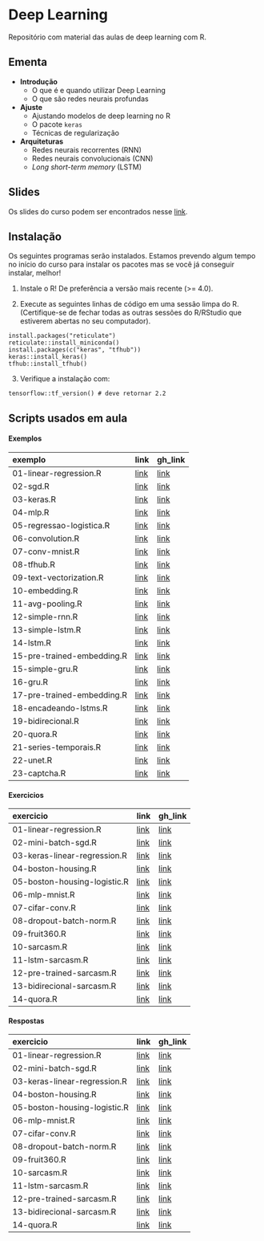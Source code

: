 
# Deep Learning

<!-- README.md is generated from README.Rmd. Please edit that file -->

Repositório com material das aulas de deep learning com R.

## Ementa

  - **Introdução**
      - O que é e quando utilizar Deep Learning
      - O que são redes neurais profundas
  - **Ajuste**
      - Ajustando modelos de deep learning no R
      - O pacote `keras`
      - Técnicas de regularização
  - **Arquiteturas**
      - Redes neurais recorrentes (RNN)
      - Redes neurais convolucionais (CNN)
      - *Long short-term memory* (LSTM)

## Slides

Os slides do curso podem ser encontrados nesse
[link](https://curso-r.github.io/202011-deep-learning/slides).

## Instalação

Os seguintes programas serão instalados. Estamos prevendo algum tempo no
início do curso para instalar os pacotes mas se você já conseguir
instalar, melhor\!

1)  Instale o R\! De preferência a versão mais recente (\>= 4.0).

2)  Execute as seguintes linhas de código em uma sessão limpa do R.
    (Certifique-se de fechar todas as outras sessões do R/RStudio que
    estiverem abertas no seu computador).

<!-- end list -->

    install.packages("reticulate")
    reticulate::install_miniconda()
    install.packages(c("keras", "tfhub"))
    keras::install_keras()
    tfhub::install_tfhub()

3)  Verifique a instalação com:

<!-- end list -->

    tensorflow::tf_version() # deve retornar 2.2

## Scripts usados em aula

#### Exemplos

| exemplo                    | link                                                                                       | gh\_link                                                                                              |
| :------------------------- | :----------------------------------------------------------------------------------------- | :---------------------------------------------------------------------------------------------------- |
| 01-linear-regression.R     | [link](https://curso-r.github.io/202011-deep-learning/exemplos/01-linear-regression.R)     | [link](https://github.com/curso-r/202011-deep-learning/blob/main/exemplos/01-linear-regression.R)     |
| 02-sgd.R                   | [link](https://curso-r.github.io/202011-deep-learning/exemplos/02-sgd.R)                   | [link](https://github.com/curso-r/202011-deep-learning/blob/main/exemplos/02-sgd.R)                   |
| 03-keras.R                 | [link](https://curso-r.github.io/202011-deep-learning/exemplos/03-keras.R)                 | [link](https://github.com/curso-r/202011-deep-learning/blob/main/exemplos/03-keras.R)                 |
| 04-mlp.R                   | [link](https://curso-r.github.io/202011-deep-learning/exemplos/04-mlp.R)                   | [link](https://github.com/curso-r/202011-deep-learning/blob/main/exemplos/04-mlp.R)                   |
| 05-regressao-logistica.R   | [link](https://curso-r.github.io/202011-deep-learning/exemplos/05-regressao-logistica.R)   | [link](https://github.com/curso-r/202011-deep-learning/blob/main/exemplos/05-regressao-logistica.R)   |
| 06-convolution.R           | [link](https://curso-r.github.io/202011-deep-learning/exemplos/06-convolution.R)           | [link](https://github.com/curso-r/202011-deep-learning/blob/main/exemplos/06-convolution.R)           |
| 07-conv-mnist.R            | [link](https://curso-r.github.io/202011-deep-learning/exemplos/07-conv-mnist.R)            | [link](https://github.com/curso-r/202011-deep-learning/blob/main/exemplos/07-conv-mnist.R)            |
| 08-tfhub.R                 | [link](https://curso-r.github.io/202011-deep-learning/exemplos/08-tfhub.R)                 | [link](https://github.com/curso-r/202011-deep-learning/blob/main/exemplos/08-tfhub.R)                 |
| 09-text-vectorization.R    | [link](https://curso-r.github.io/202011-deep-learning/exemplos/09-text-vectorization.R)    | [link](https://github.com/curso-r/202011-deep-learning/blob/main/exemplos/09-text-vectorization.R)    |
| 10-embedding.R             | [link](https://curso-r.github.io/202011-deep-learning/exemplos/10-embedding.R)             | [link](https://github.com/curso-r/202011-deep-learning/blob/main/exemplos/10-embedding.R)             |
| 11-avg-pooling.R           | [link](https://curso-r.github.io/202011-deep-learning/exemplos/11-avg-pooling.R)           | [link](https://github.com/curso-r/202011-deep-learning/blob/main/exemplos/11-avg-pooling.R)           |
| 12-simple-rnn.R            | [link](https://curso-r.github.io/202011-deep-learning/exemplos/12-simple-rnn.R)            | [link](https://github.com/curso-r/202011-deep-learning/blob/main/exemplos/12-simple-rnn.R)            |
| 13-simple-lstm.R           | [link](https://curso-r.github.io/202011-deep-learning/exemplos/13-simple-lstm.R)           | [link](https://github.com/curso-r/202011-deep-learning/blob/main/exemplos/13-simple-lstm.R)           |
| 14-lstm.R                  | [link](https://curso-r.github.io/202011-deep-learning/exemplos/14-lstm.R)                  | [link](https://github.com/curso-r/202011-deep-learning/blob/main/exemplos/14-lstm.R)                  |
| 15-pre-trained-embedding.R | [link](https://curso-r.github.io/202011-deep-learning/exemplos/15-pre-trained-embedding.R) | [link](https://github.com/curso-r/202011-deep-learning/blob/main/exemplos/15-pre-trained-embedding.R) |
| 15-simple-gru.R            | [link](https://curso-r.github.io/202011-deep-learning/exemplos/15-simple-gru.R)            | [link](https://github.com/curso-r/202011-deep-learning/blob/main/exemplos/15-simple-gru.R)            |
| 16-gru.R                   | [link](https://curso-r.github.io/202011-deep-learning/exemplos/16-gru.R)                   | [link](https://github.com/curso-r/202011-deep-learning/blob/main/exemplos/16-gru.R)                   |
| 17-pre-trained-embedding.R | [link](https://curso-r.github.io/202011-deep-learning/exemplos/17-pre-trained-embedding.R) | [link](https://github.com/curso-r/202011-deep-learning/blob/main/exemplos/17-pre-trained-embedding.R) |
| 18-encadeando-lstms.R      | [link](https://curso-r.github.io/202011-deep-learning/exemplos/18-encadeando-lstms.R)      | [link](https://github.com/curso-r/202011-deep-learning/blob/main/exemplos/18-encadeando-lstms.R)      |
| 19-bidirecional.R          | [link](https://curso-r.github.io/202011-deep-learning/exemplos/19-bidirecional.R)          | [link](https://github.com/curso-r/202011-deep-learning/blob/main/exemplos/19-bidirecional.R)          |
| 20-quora.R                 | [link](https://curso-r.github.io/202011-deep-learning/exemplos/20-quora.R)                 | [link](https://github.com/curso-r/202011-deep-learning/blob/main/exemplos/20-quora.R)                 |
| 21-series-temporais.R      | [link](https://curso-r.github.io/202011-deep-learning/exemplos/21-series-temporais.R)      | [link](https://github.com/curso-r/202011-deep-learning/blob/main/exemplos/21-series-temporais.R)      |
| 22-unet.R                  | [link](https://curso-r.github.io/202011-deep-learning/exemplos/22-unet.R)                  | [link](https://github.com/curso-r/202011-deep-learning/blob/main/exemplos/22-unet.R)                  |
| 23-captcha.R               | [link](https://curso-r.github.io/202011-deep-learning/exemplos/23-captcha.R)               | [link](https://github.com/curso-r/202011-deep-learning/blob/main/exemplos/23-captcha.R)               |

#### Exercicios

| exercicio                    | link                                                                                         | gh\_link                                                                                                |
| :--------------------------- | :------------------------------------------------------------------------------------------- | :------------------------------------------------------------------------------------------------------ |
| 01-linear-regression.R       | [link](https://curso-r.github.io/202011-deep-learning/exemplos/01-linear-regression.R)       | [link](https://github.com/curso-r/202011-deep-learning/blob/main/exemplos/01-linear-regression.R)       |
| 02-mini-batch-sgd.R          | [link](https://curso-r.github.io/202011-deep-learning/exemplos/02-mini-batch-sgd.R)          | [link](https://github.com/curso-r/202011-deep-learning/blob/main/exemplos/02-mini-batch-sgd.R)          |
| 03-keras-linear-regression.R | [link](https://curso-r.github.io/202011-deep-learning/exemplos/03-keras-linear-regression.R) | [link](https://github.com/curso-r/202011-deep-learning/blob/main/exemplos/03-keras-linear-regression.R) |
| 04-boston-housing.R          | [link](https://curso-r.github.io/202011-deep-learning/exemplos/04-boston-housing.R)          | [link](https://github.com/curso-r/202011-deep-learning/blob/main/exemplos/04-boston-housing.R)          |
| 05-boston-housing-logistic.R | [link](https://curso-r.github.io/202011-deep-learning/exemplos/05-boston-housing-logistic.R) | [link](https://github.com/curso-r/202011-deep-learning/blob/main/exemplos/05-boston-housing-logistic.R) |
| 06-mlp-mnist.R               | [link](https://curso-r.github.io/202011-deep-learning/exemplos/06-mlp-mnist.R)               | [link](https://github.com/curso-r/202011-deep-learning/blob/main/exemplos/06-mlp-mnist.R)               |
| 07-cifar-conv.R              | [link](https://curso-r.github.io/202011-deep-learning/exemplos/07-cifar-conv.R)              | [link](https://github.com/curso-r/202011-deep-learning/blob/main/exemplos/07-cifar-conv.R)              |
| 08-dropout-batch-norm.R      | [link](https://curso-r.github.io/202011-deep-learning/exemplos/08-dropout-batch-norm.R)      | [link](https://github.com/curso-r/202011-deep-learning/blob/main/exemplos/08-dropout-batch-norm.R)      |
| 09-fruit360.R                | [link](https://curso-r.github.io/202011-deep-learning/exemplos/09-fruit360.R)                | [link](https://github.com/curso-r/202011-deep-learning/blob/main/exemplos/09-fruit360.R)                |
| 10-sarcasm.R                 | [link](https://curso-r.github.io/202011-deep-learning/exemplos/10-sarcasm.R)                 | [link](https://github.com/curso-r/202011-deep-learning/blob/main/exemplos/10-sarcasm.R)                 |
| 11-lstm-sarcasm.R            | [link](https://curso-r.github.io/202011-deep-learning/exemplos/11-lstm-sarcasm.R)            | [link](https://github.com/curso-r/202011-deep-learning/blob/main/exemplos/11-lstm-sarcasm.R)            |
| 12-pre-trained-sarcasm.R     | [link](https://curso-r.github.io/202011-deep-learning/exemplos/12-pre-trained-sarcasm.R)     | [link](https://github.com/curso-r/202011-deep-learning/blob/main/exemplos/12-pre-trained-sarcasm.R)     |
| 13-bidirecional-sarcasm.R    | [link](https://curso-r.github.io/202011-deep-learning/exemplos/13-bidirecional-sarcasm.R)    | [link](https://github.com/curso-r/202011-deep-learning/blob/main/exemplos/13-bidirecional-sarcasm.R)    |
| 14-quora.R                   | [link](https://curso-r.github.io/202011-deep-learning/exemplos/14-quora.R)                   | [link](https://github.com/curso-r/202011-deep-learning/blob/main/exemplos/14-quora.R)                   |

#### Respostas

| exercicio                    | link                                                                                         | gh\_link                                                                                                |
| :--------------------------- | :------------------------------------------------------------------------------------------- | :------------------------------------------------------------------------------------------------------ |
| 01-linear-regression.R       | [link](https://curso-r.github.io/202011-deep-learning/exemplos/01-linear-regression.R)       | [link](https://github.com/curso-r/202011-deep-learning/blob/main/exemplos/01-linear-regression.R)       |
| 02-mini-batch-sgd.R          | [link](https://curso-r.github.io/202011-deep-learning/exemplos/02-mini-batch-sgd.R)          | [link](https://github.com/curso-r/202011-deep-learning/blob/main/exemplos/02-mini-batch-sgd.R)          |
| 03-keras-linear-regression.R | [link](https://curso-r.github.io/202011-deep-learning/exemplos/03-keras-linear-regression.R) | [link](https://github.com/curso-r/202011-deep-learning/blob/main/exemplos/03-keras-linear-regression.R) |
| 04-boston-housing.R          | [link](https://curso-r.github.io/202011-deep-learning/exemplos/04-boston-housing.R)          | [link](https://github.com/curso-r/202011-deep-learning/blob/main/exemplos/04-boston-housing.R)          |
| 05-boston-housing-logistic.R | [link](https://curso-r.github.io/202011-deep-learning/exemplos/05-boston-housing-logistic.R) | [link](https://github.com/curso-r/202011-deep-learning/blob/main/exemplos/05-boston-housing-logistic.R) |
| 06-mlp-mnist.R               | [link](https://curso-r.github.io/202011-deep-learning/exemplos/06-mlp-mnist.R)               | [link](https://github.com/curso-r/202011-deep-learning/blob/main/exemplos/06-mlp-mnist.R)               |
| 07-cifar-conv.R              | [link](https://curso-r.github.io/202011-deep-learning/exemplos/07-cifar-conv.R)              | [link](https://github.com/curso-r/202011-deep-learning/blob/main/exemplos/07-cifar-conv.R)              |
| 08-dropout-batch-norm.R      | [link](https://curso-r.github.io/202011-deep-learning/exemplos/08-dropout-batch-norm.R)      | [link](https://github.com/curso-r/202011-deep-learning/blob/main/exemplos/08-dropout-batch-norm.R)      |
| 09-fruit360.R                | [link](https://curso-r.github.io/202011-deep-learning/exemplos/09-fruit360.R)                | [link](https://github.com/curso-r/202011-deep-learning/blob/main/exemplos/09-fruit360.R)                |
| 10-sarcasm.R                 | [link](https://curso-r.github.io/202011-deep-learning/exemplos/10-sarcasm.R)                 | [link](https://github.com/curso-r/202011-deep-learning/blob/main/exemplos/10-sarcasm.R)                 |
| 11-lstm-sarcasm.R            | [link](https://curso-r.github.io/202011-deep-learning/exemplos/11-lstm-sarcasm.R)            | [link](https://github.com/curso-r/202011-deep-learning/blob/main/exemplos/11-lstm-sarcasm.R)            |
| 12-pre-trained-sarcasm.R     | [link](https://curso-r.github.io/202011-deep-learning/exemplos/12-pre-trained-sarcasm.R)     | [link](https://github.com/curso-r/202011-deep-learning/blob/main/exemplos/12-pre-trained-sarcasm.R)     |
| 13-bidirecional-sarcasm.R    | [link](https://curso-r.github.io/202011-deep-learning/exemplos/13-bidirecional-sarcasm.R)    | [link](https://github.com/curso-r/202011-deep-learning/blob/main/exemplos/13-bidirecional-sarcasm.R)    |
| 14-quora.R                   | [link](https://curso-r.github.io/202011-deep-learning/exemplos/14-quora.R)                   | [link](https://github.com/curso-r/202011-deep-learning/blob/main/exemplos/14-quora.R)                   |
